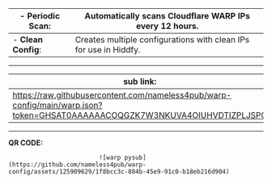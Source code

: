 
| - **Periodic Scan**: | Automatically scans Cloudflare WARP IPs every 12 hours. |
| --- | --- |
| - **Clean Config**: | Creates multiple configurations with clean IPs for use in Hiddfy.|

<hr>

|**sub link:** |**COPY**|
| --- | --- |
| https://raw.githubusercontent.com/nameless4pub/warp-config/main/warp.json?token=GHSAT0AAAAAACOQGZK7W3NKUVA4OIUHVDTIZPLJSPQ |

<hr>

**QR CODE:** 



                            
                             ![warp pysub](https://github.com/nameless4pub/warp-config/assets/125909629/1f8bcc3c-884b-45e9-91c0-b18eb216d904)


